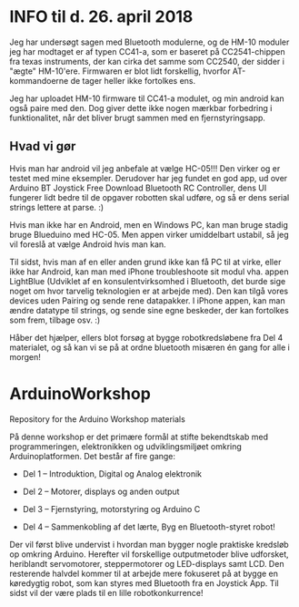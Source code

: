 # INFO til d. 26. april 2018
Jeg har undersøgt sagen med Bluetooth modulerne, og de HM-10 moduler jeg har modtaget er af typen CC41-a, som er baseret på CC2541-chippen fra texas instruments, der kan cirka det samme som CC2540, der sidder i "ægte" HM-10'ere. Firmwaren er blot lidt forskellig, hvorfor AT-kommandoerne de tager heller ikke fortolkes ens.

Jeg har uploadet HM-10 firmware til CC41-a modulet, og min android kan også paire med den. Dog giver dette ikke nogen mærkbar forbedring i funktionalitet, når det bliver brugt sammen med en fjernstyringsapp.

## Hvad vi gør
Hvis man har android vil jeg anbefale at vælge HC-05!!!
Den virker og er testet med mine eksempler. Derudover har jeg fundet en god app, ud over Arduino BT Joystick Free
Download Bluetooth RC Controller, dens UI fungerer lidt bedre til de opgaver robotten skal udføre, og så er dens serial strings lettere at parse. :)

Hvis man ikke har en Android, men en Windows PC, kan man bruge stadig bruge Blueduino med HC-05. Men appen virker umiddelbart ustabil, så jeg vil foreslå at vælge Android hvis man kan.

Til sidst, hvis man af en eller anden grund ikke kan få PC til at virke, eller ikke har Android, kan man med iPhone troubleshoote sit modul vha. appen LightBlue (Udviklet af en konsulentvirksomhed i Bluetooth, det burde sige noget om hvor tarvelig teknologien er at arbejde med). Den kan tilgå vores devices uden Pairing og sende rene datapakker. I iPhone appen, kan man ændre datatype til strings, og sende sine egne beskeder, der kan fortolkes som frem, tilbage osv. :)

Håber det hjælper, ellers blot forsøg at bygge robotkredsløbene fra Del 4 materialet, og så kan vi se på at ordne bluetooth misæren én gang for alle i morgen!

 
 # ArduinoWorkshop
Repository for the Arduino Workshop materials

På denne workshop er det primære formål at stifte bekendtskab med programmeringen, elektronikken og udviklingsmiljøet omkring Arduinoplatformen. Det består af fire gange:

- Del 1 – Introduktion, Digital og Analog elektronik

- Del 2 – Motorer, displays og anden output

- Del 3 – Fjernstyring, motorstyring og Arduino C

- Del 4 – Sammenkobling af det lærte, Byg en Bluetooth-styret robot!

Der vil først blive undervist i hvordan man bygger nogle praktiske kredsløb op omkring Arduino. Herefter vil forskellige outputmetoder blive udforsket, heriblandt servomotorer, steppermotorer og LED-displays samt LCD.
Den resterende halvdel kommer til at arbejde mere fokuseret på at bygge en køredygtig robot, som kan styres med Bluetooth fra en Joystick App. Til sidst vil der være plads til en lille robotkonkurrence!
